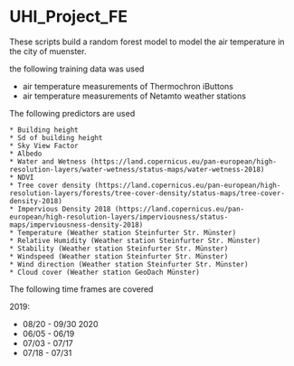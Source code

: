 # UHI_Project_FE
These scripts build a random forest model to model the air temperature in the city of muenster.

the following training data was used

* air temperature measurements of Thermochron iButtons 
* air temperature measurements of Netamto weather stations

The following predictors are used

    * Building height  
    * Sd of building height
    * Sky View Factor
    * Albedo
    * Water and Wetness (https://land.copernicus.eu/pan-european/high-resolution-layers/water-wetness/status-maps/water-wetness-2018)
    * NDVI
    * Tree cover density (https://land.copernicus.eu/pan-european/high-resolution-layers/forests/tree-cover-density/status-maps/tree-cover-density-2018)
    * Impervious Density 2018 (https://land.copernicus.eu/pan-european/high-resolution-layers/imperviousness/status-maps/imperviousness-density-2018)
    * Temperature (Weather station Steinfurter Str. Münster)
    * Relative Humidity (Weather station Steinfurter Str. Münster)
    * Stability (Weather station Steinfurter Str. Münster)
    * Windspeed (Weather station Steinfurter Str. Münster)
    * Wind direction (Weather station Steinfurter Str. Münster)
    * Cloud cover (Weather station GeoDach Münster)
    
 The following time frames are covered
 
2019: 
* 08/20 - 09/30
2020
* 06/05 - 06/19
* 07/03 - 07/17	
* 07/18 - 07/31
